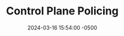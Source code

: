 ---
title: Control Plane Policing
date: 2024-03-16 15:54:00 -0500
categories: [CCNP,Router Security]
tags: [routersecurity,controlplane,qos,cisco]     # TAG names should always be lowercase
---